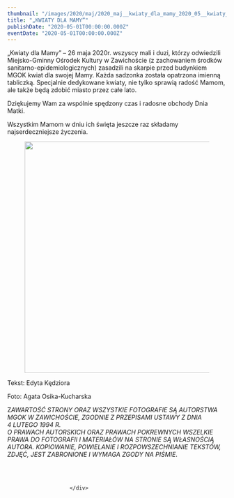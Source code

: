 ```yaml
---
thumbnail: "/images/2020/maj/2020_maj__kwiaty_dla_mamy_2020_05__kwiaty_dla_mamy_dm1-1.jpg"
title: "„KWIATY DLA MAMY”"
publishDate: "2020-05-01T00:00:00.000Z"
eventDate: "2020-05-01T00:00:00.000Z"
---
```


<div class="entry-content">
							
							
<p>„Kwiaty dla Mamy” – 26 maja 2020r. wszyscy mali i duzi, którzy odwiedzili Miejsko-Gminny Ośrodek Kultury w Zawichoście (z zachowaniem środków sanitarno-epidemiologicznych) zasadzili na skarpie przed budynkiem MGOK kwiat dla swojej Mamy. Każda sadzonka została opatrzona imienną tabliczką. Specjalnie dedykowane kwiaty, nie tylko sprawią radość Mamom, ale także będą zdobić miasto przez całe lato.</p>



<p>Dziękujemy Wam za wspólnie spędzony czas i radosne obchody Dnia Matki. &nbsp;&nbsp;&nbsp;&nbsp;&nbsp;&nbsp;&nbsp;&nbsp;&nbsp;&nbsp;&nbsp;&nbsp;&nbsp;&nbsp;&nbsp;&nbsp;&nbsp;&nbsp;&nbsp;&nbsp;&nbsp;&nbsp;&nbsp;&nbsp;&nbsp;&nbsp;&nbsp;&nbsp;&nbsp;&nbsp;&nbsp;&nbsp;&nbsp;</p>



<p>Wszystkim Mamom w dniu ich święta jeszcze raz składamy najserdeczniejsze życzenia.</p>



<figure class="wp-block-image size-large"><img fetchpriority="high" decoding="async" width="800" height="531" src="/images/2020/maj/2020_maj__kwiaty_dla_mamy_2020_05__kwiaty_dla_mamy_dm1-1.jpg" alt="" class="wp-image-7450" srcset="/images/2020/maj/2020_maj__kwiaty_dla_mamy_2020_05__kwiaty_dla_mamy_dm1-1.jpg 800w, /images/2020/maj/dm1-1-300x199.jpg 300w, /images/2020/maj/dm1-1-768x510.jpg 768w" sizes="(max-width: 800px) 100vw, 800px"></figure>



<p>Tekst: Edyta Kędziora</p>



<p>Foto: Agata Osika-Kucharska</p>



<p>Z<em>AWARTOŚĆ STRONY ORAZ WSZYSTKIE FOTOGRAFIE SĄ AUTORSTWA MGOK W ZAWICHOŚCIE, ZGODNIE Z PRZEPISAMI USTAWY Z DNIA&nbsp;</em><br><em>4 LUTEGO 1994 R.<br>O PRAWACH AUTORSKICH ORAZ PRAWACH POKREWNYCH WSZELKIE PRAWA DO FOTOGRAFII I MATERIAŁÓW NA STRONIE SĄ WŁASNOŚCIĄ AUTORA. KOPIOWANIE, POWIELANIE I ROZPOWSZECHNIANIE TEKSTÓW, ZDJĘĆ, JEST ZABRONIONE I WYMAGA ZGODY NA PIŚMIE</em>.</p>



<p><br><em><br></em></p>
						
						</div>

